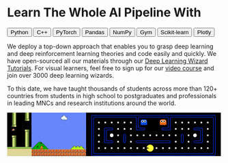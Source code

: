 # Learn The Whole AI Pipeline With

<button class="button" onClick="window.open('https://www.python.org/');" data-md-color-primary="indigo">Python</button>
<button class="button" onClick="window.open('http://www.cplusplus.org/');" data-md-color-primary="blue">C++</button>
<button class="button" onClick="window.open('https://pytorch.org/');" data-md-color-primary="red">PyTorch</button>
<button class="button" onClick="window.open('https://pandas.pydata.org/');" data-md-color-primary="blue-grey">Pandas</button>
<button class="button" onClick="window.open('http://www.numpy.org/');" data-md-color-primary="yellow">NumPy</button>
<button class="button" onClick="window.open('https://gym.openai.com/');" data-md-color-primary="teal">Gym</button>
<button class="button" onClick="window.open('https://scikit-learn.org/');" data-md-color-primary="orange">Scikit-learn</button>
<button class="button" onClick="window.open('https://plot.ly/');" data-md-color-primary="light-blue">Plotly</button>

We deploy a top-down approach that enables you to grasp deep learning and deep reinforcement learning theories and code easily and quickly. We have open-sourced all our materials through our [Deep Learning Wizard Tutorials](https://www.deeplearningwizard.com/deep_learning/course_progression/). For visual learners, feel free to sign up for our [video course](https://www.udemy.com/practical-deep-learning-with-pytorch/?couponCode=DEEPWIZARD) and join over 3000 deep learning wizards.

To this date, we have taught thousands of students across more than 120+ countries from students in high school to postgraduates and professionals in leading MNCs and research institutions around the world.

![](/assets/mario_flappy_pacman_optimized.gif)

[^1]: Simulation of deep reinforcement learning agent mastering games like [Super Mario Bros](https://github.com/ppaquette/gym-super-mario), [Flappy Bird](https://github.com/sourabhv/FlapPyBird) and [PacMan](http://ai.berkeley.edu/project_overview.html). These games have APIs for algorithms to interact with the environment, and they are created by talented people so feel free to check out their respective repositories with the links given.